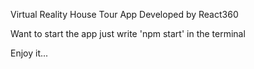 Virtual Reality House Tour App 
Developed by React360

Want to start the app just write 'npm start' in the terminal

Enjoy it...

